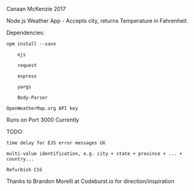 Canaan McKenzie 2017

Node.js Weather App - Accepts city, returns Temperature in Fahrenheit.

Dependencies:

	npm install --save 

		ejs
		
		request

		express

		yargs

		Body-Parser
		
	OpenWeatherMap.org API key

Runs on Port 3000 Currently

TODO:

	time delay for EJS error messages UX

	multi-value identification, e.g. city + state + province + ... + country...

	Refurbish CSS

Thanks to Brandon Morelli at Codeburst.io for direction/inspiration


	
